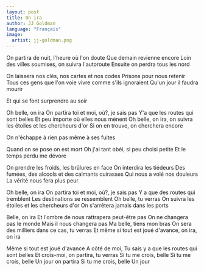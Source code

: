 ```yaml
---
layout: post
title: On ira
author: JJ Goldman
language: "Français"
image:
  artist: jj-goldman.png
---
```

On partira de nuit, l'heure où l'on doute
Que demain revienne encore
Loin des villes soumises, on suivra l'autoroute
Ensuite on perdra tous les nord

On laissera nos clés, nos cartes et nos codes
Prisons pour nous retenir
Tous ces gens que l'on voie vivre comme s'ils ignoraient
Qu'un jour il faudra mourir

Et qui se font surprendre au soir

Oh belle, on ira
On partira toi et moi, où?, je sais pas
Y'a que les routes qui sont belles
Et peu importe où elles nous mènent
Oh belle, on ira, on suivra les étoiles et les chercheurs d'or
Si on en trouve, on cherchera encore

On n'échappe à rien pas même à ses fuites


Quand on se pose on est mort
Oh j'ai tant obéi, si peu choisi petite
Et le temps perdu me dévore

On prendre les froids, les brûlures en face
On interdira les tiédeurs
Des fumées, des alcools et des calmants cuirasses
Qui nous a volé nos douleurs
La vérité nous fera plus peur

Oh belle, on ira
On partira toi et moi, où?, je sais pas
Y a que des routes qui tremblent
Les destinations se ressemblent
Oh belle, tu verras
On suivra les étoiles et les chercheurs d'or
On s'arrêtera jamais dans les ports

Belle, on ira
Et l'ombre de nous rattrapera peut-être pas
On ne changera pas le monde
Mais il nous changera pas
Ma belle, tiens mon bras
On sera des milliers dans ce cas, tu verras
Et même si tout est joué d'avance, on ira, on ira

Même si tout est joué d'avance
A côté de moi,
Tu sais y a que les routes qui sont belles
Et crois-moi, on partira, tu verras
Si tu me crois, belle
Si tu me crois, belle
Un jour on partira
Si tu me crois, belle
Un jour
